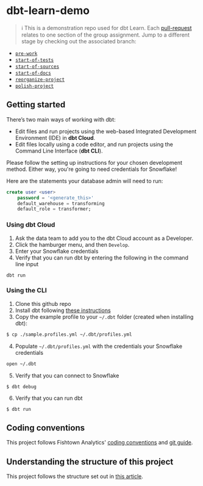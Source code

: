 # dbt-learn-demo

> ℹ️ This is a demonstration repo used for dbt Learn. Each [pull-request](https://github.com/fishtown-analytics/dbt-learn-demo/pulls?q=is%3Apr+is%3Amerged+) relates to one section of the group assignment. Jump to a different stage by checking out the associated branch:

- [`pre-work`](https://github.com/fishtown-analytics/dbt-learn-demo-v2/tree/pre-work)
- [`start-of-tests`](https://github.com/fishtown-analytics/dbt-learn-demo-v2/tree/start-of-tests)
- [`start-of-sources`](https://github.com/fishtown-analytics/dbt-learn-demo-v2/tree/start-of-sources)
- [`start-of-docs`](https://github.com/fishtown-analytics/dbt-learn-demo-v2/tree/start-of-docs)
- [`reorganize-project`](https://github.com/fishtown-analytics/dbt-learn-demo-v2/tree/reorganize-project)
- [`polish-project`](https://github.com/fishtown-analytics/dbt-learn-demo-v2/tree/polish-project)


## Getting started

There’s two main ways of working with dbt:
* Edit files and run projects using the web-based Integrated Development Environment (IDE) in **dbt Cloud**.
* Edit files locally using a code editor, and run projects using the Command Line Interface (**dbt CLI**).

Please follow the setting up instructions for your chosen development method. Either way, you're going to need credentials for Snowflake!

Here are the statements your database admin will need to run:
```sql
create user <user>
    password = '<generate_this>'
    default_warehouse = transforming
    default_role = transformer;
```

### Using dbt Cloud
1. Ask the data team to add you to the dbt Cloud account as a Developer.
2. Click the hamburger menu, and then `Develop`.
3. Enter your Snowflake credentials
4. Verify that you can run dbt by entering the following in the command line input
```
dbt run
```

### Using the CLI
1. Clone this github repo
2. Install dbt following [these instructions](https://docs.getdbt.com/docs/installation)
3. Copy the example profile to your `~/.dbt` folder (created when installing dbt):
```bash
$ cp ./sample.profiles.yml ~/.dbt/profiles.yml
```
4. Populate `~/.dbt/profiles.yml` with the credentials your Snowflake credentials
```bash
open ~/.dbt
```
5. Verify that you can connect to Snowflake
```
$ dbt debug
```
6. Verify that you can run dbt
```
$ dbt run
```

## Coding conventions
This project follows Fishtown Analytics' [coding conventions](https://github.com/fishtown-analytics/corp/blob/master/dbt_coding_conventions.md) and [git guide](https://github.com/fishtown-analytics/corp/blob/master/git-guide.md).

## Understanding the structure of this project
This project follows the structure set out in [this article](https://discourse.getdbt.com/t/how-we-structure-our-dbt-projects/355).
